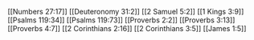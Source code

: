 [[Numbers 27:17]]
[[Deuteronomy 31:2]]
[[2 Samuel 5:2]]
[[1 Kings 3:9]]
[[Psalms 119:34]]
[[Psalms 119:73]]
[[Proverbs 2:2]]
[[Proverbs 3:13]]
[[Proverbs 4:7]]
[[2 Corinthians 2:16]]
[[2 Corinthians 3:5]]
[[James 1:5]]
